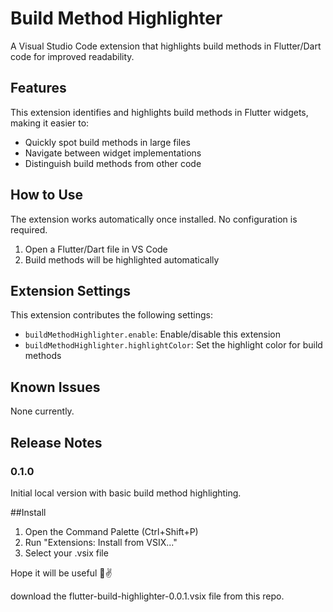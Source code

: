 # Build Method Highlighter

A Visual Studio Code extension that highlights build methods in Flutter/Dart code for improved readability.

## Features

This extension identifies and highlights build methods in Flutter widgets, making it easier to:

- Quickly spot build methods in large files
- Navigate between widget implementations
- Distinguish build methods from other code

## How to Use

The extension works automatically once installed. No configuration is required.

1. Open a Flutter/Dart file in VS Code
2. Build methods will be highlighted automatically

## Extension Settings

This extension contributes the following settings:

* `buildMethodHighlighter.enable`: Enable/disable this extension
* `buildMethodHighlighter.highlightColor`: Set the highlight color for build methods

## Known Issues

None currently.

## Release Notes

### 0.1.0

Initial local version with basic build method highlighting.

##Install
1. Open the Command Palette (Ctrl+Shift+P)
2. Run "Extensions: Install from VSIX..."
3. Select your .vsix file

Hope it will be useful 🍉✌️

download the flutter-build-highlighter-0.0.1.vsix file from this repo. 
